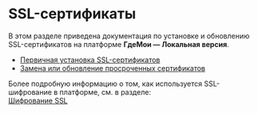 # SSL-сертификаты

В этом разделе приведена документация по установке и обновлению SSL-сертификатов на платформе **ГдеМои — Локальная версия**.

* [Первичная установка SSL-сертификатов](ssl-certificates-installation.md)
* [Замена или обновление просроченных сертификатов](ssl-certificates-update.md)

Более подробную информацию о том, как используется SSL-шифрование в платформе, см. в разделе:  
[Шифрование SSL](../../requirements/ssl-encryption.md)
